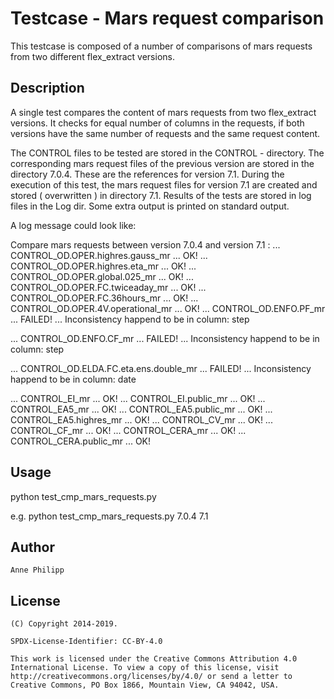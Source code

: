 # Testcase - Mars request comparison

This testcase is composed of a number of comparisons of mars requests from two different flex_extract versions.

## Description

A single test compares the content of mars requests from two flex_extract versions. It checks for equal number of columns in the requests, if both versions have the same number of requests and the same request content.

The CONTROL files to be tested are stored in the CONTROL - directory. The corresponding mars request files of the previous version are stored in the directory 7.0.4. These are the references for version 7.1. During the execution of this test, the mars request files for version 7.1 are created and stored ( overwritten ) in directory 7.1. Results of the tests are stored in log files in the Log dir. Some extra output is printed on standard output. 

A log message could look like: 

Compare mars requests between version 7.0.4 and version 7.1 : 
... CONTROL_OD.OPER.highres.gauss_mr ... OK!
... CONTROL_OD.OPER.highres.eta_mr ... OK!
... CONTROL_OD.OPER.global.025_mr ... OK!
... CONTROL_OD.OPER.FC.twiceaday_mr ... OK!
... CONTROL_OD.OPER.FC.36hours_mr ... OK!
... CONTROL_OD.OPER.4V.operational_mr ... OK!
... CONTROL_OD.ENFO.PF_mr ... FAILED!
...     Inconsistency happend to be in column: step

... CONTROL_OD.ENFO.CF_mr ... FAILED!
...     Inconsistency happend to be in column: step

... CONTROL_OD.ELDA.FC.eta.ens.double_mr ... FAILED!
...     Inconsistency happend to be in column: date

... CONTROL_EI_mr ... OK!
... CONTROL_EI.public_mr ... OK!
... CONTROL_EA5_mr ... OK!
... CONTROL_EA5.public_mr ... OK!
... CONTROL_EA5.highres_mr ... OK!
... CONTROL_CV_mr ... OK!
... CONTROL_CF_mr ... OK!
... CONTROL_CERA_mr ... OK!
... CONTROL_CERA.public_mr ... OK!




## Usage

python test_cmp_mars_requests.py <previous-version> <version-to-be-tested>

e.g. python test_cmp_mars_requests.py 7.0.4 7.1

## Author
    Anne Philipp


## License
    (C) Copyright 2014-2019.

    SPDX-License-Identifier: CC-BY-4.0

    This work is licensed under the Creative Commons Attribution 4.0
    International License. To view a copy of this license, visit
    http://creativecommons.org/licenses/by/4.0/ or send a letter to
    Creative Commons, PO Box 1866, Mountain View, CA 94042, USA.
